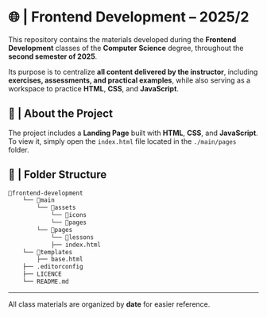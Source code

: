 # 🌐 | Frontend Development – 2025/2

This repository contains the materials developed during the **Frontend Development** classes of the **Computer Science** degree, throughout the **second semester of 2025**.

Its purpose is to centralize **all content delivered by the instructor**, including **exercises, assessments, and practical examples**, while also serving as a workspace to practice **HTML**, **CSS**, and **JavaScript**.

## 🚀 | About the Project

The project includes a **Landing Page** built with **HTML**, **CSS**, and **JavaScript**.
To view it, simply open the `index.html` file located in the `./main/pages` folder.

## 📂 | Folder Structure

```txt
📁frontend-development
    └── 📁main
        └── 📁assets
            └── 📁icons
            └── 📁pages
        └── 📁pages
            └── 📁lessons
            ├── index.html
    └── 📁templates
        ├── base.html
    ├── .editorconfig
    ├── LICENCE
    └── README.md
```

---

All class materials are organized by **date** for easier reference.
